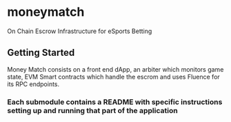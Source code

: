 # moneymatch
On Chain Escrow Infrastructure for eSports Betting

## Getting Started

Money Match consists on a front end dApp, an arbiter which monitors game state, EVM Smart contracts which handle the escrom and uses Fluence for its RPC endpoints.

### Each submodule contains a README with specific instructions setting up and running that part of the application
